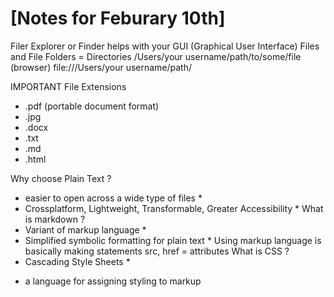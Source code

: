 # [Notes for Feburary 10th] 

Filer Explorer or Finder helps with your GUI (Graphical User Interface)
Files and File Folders = Directories 
/Users/your username/path/to/some/file 
(browser) file:///Users/your username/path/

IMPORTANT File Extensions 
- .pdf (portable document format)
- .jpg 
- .docx
- .txt 
- .md
- .html

Why choose Plain Text ? 
* easier to open across a wide type of files *
* Crossplatform, Lightweight, Transformable, Greater Accessibility *
What is markdown ? 
* Variant of markup language *
* Simplified symbolic formatting for plain text *
Using markup language is basically making statements 
src, href = attributes 
What is CSS ? 
* Cascading Style Sheets * 
- a language for assigning styling to markup 